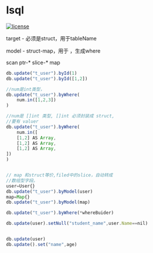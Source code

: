 # lsql

[![license](http://img.shields.io/badge/license-MIT-red.svg?style=flat)](https://raw.githubusercontent.com/lontten/lorm/main/LICENSE)

target - 必须是struct，用于tableName

model - struct-map，用于 ，生成where

scan ptr-* slice-* map


```javascript
db.update("t_user").byId(1)
db.update("t_user").byId([1,2])

//num是int类型，
db.update("t_user").byWhere(
    num.in([1,2,3])
)

//num是 []int 类型, []int 必须封装成 struct,
//要有 valuer
db.update("t_user").byWhere(
    num.in([
    [1,2] AS Array,
    [1,2] AS Array,
    [1,2] AS Array,
])
)


// map 和struct等价,filed中的slice，自动转成
//数组型字段。
user=User{}
db.update("t_user").byModel(user)
map=Map{}
db.update("t_user").byModel(map)

db.update("t_user").byWhere(*whereBuider)

db.update(user).setNull("student_name",user.Name==nil)


db.update(user)
db.update().set("name",age)



```
